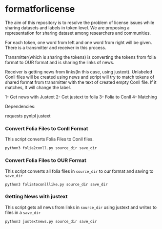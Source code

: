 # formatforlicense

The aim of this repository is to resolve the problem of license issues while sharing datasets and labels in token level. We are proposing a representation for sharing dataset among researchers and communities.

For each token, one word from left and one word from right will be given. There is a transmitter and receiver in this process.

Transmitter(which is sharing the tokens) is converting the tokens from folia format to OUR format and is sharing the links of news.

Receiver is getting news from links(In this case, using  justext). Unlabeled Conll files will be created using news and script will try to match tokens of shared format from transmitter with the text of created empty Conll file. If it matches, It will change the label.

1- Get news with Justext
2- Get justext to folia
3- Folia to Conll
4- Matching


Dependencies:

requests
pynlpl
justext
### Convert Folia Files to Conll Format

This script converts Folia Files to Conll files.

`python3 folia2conll.py source_dir save_dir`


### Convert Folia Files to OUR Format

This script converts all folia files in `source_dir` to our format and saving to `save_dir`

`python3 foliatoconlllike.py source_dir save_dir`

### Getting News with justext

This script gets all news from links in `source_dir` using justext and writes to files in a `save_dir`

`python3 justextnews.py source_dir save_dir`
